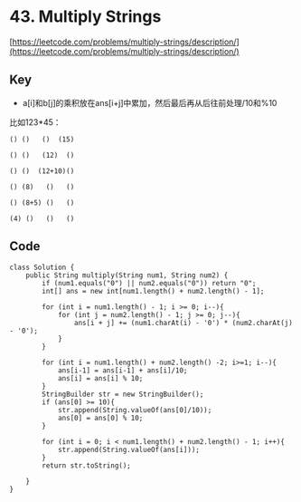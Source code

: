 # 43. Multiply Strings
[https://leetcode.com/problems/multiply-strings/description/](https://leetcode.com/problems/multiply-strings/description/)

## Key
 * a[i]和b[j]的乘积放在ans[i+j]中累加，然后最后再从后往前处理/10和%10
 
 比如123*45： 
 
    () ()   ()  (15)
    
    () ()   (12)  ()
    
    () ()  (12+10)()
    
    () (8)   ()   ()
    
    () (8+5) ()   ()
    
    (4) ()   ()   ()
    
 

## Code
```
class Solution {
    public String multiply(String num1, String num2) {
        if (num1.equals("0") || num2.equals("0")) return "0";
        int[] ans = new int[num1.length() + num2.length() - 1];
        
        for (int i = num1.length() - 1; i >= 0; i--){
            for (int j = num2.length() - 1; j >= 0; j--){
                ans[i + j] += (num1.charAt(i) - '0') * (num2.charAt(j) - '0');
            }
        }
        
        for (int i = num1.length() + num2.length() -2; i>=1; i--){
            ans[i-1] = ans[i-1] + ans[i]/10;
            ans[i] = ans[i] % 10;
        }
        StringBuilder str = new StringBuilder();
        if (ans[0] >= 10){
            str.append(String.valueOf(ans[0]/10));
            ans[0] = ans[0] % 10;
        }
        
        for (int i = 0; i < num1.length() + num2.length() - 1; i++){
            str.append(String.valueOf(ans[i]));
        }
        return str.toString();
        
    }
}
```
